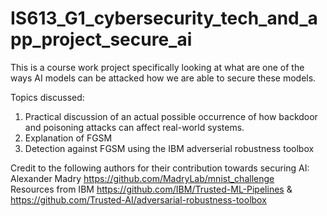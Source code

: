 # IS613_G1_cybersecurity_tech_and_app_project_secure_ai
This is a course work project specifically looking at what are one of the ways AI models can be attacked how we are able to secure these models.

Topics discussed:
1. Practical discussion of an actual possible occurrence of how backdoor and poisoning attacks can affect real-world systems.
2. Explanation of FGSM
3. Detection against FGSM using the IBM adverserial robustness toolbox


Credit to the following authors for their contribution towards securing AI: 
</br> Alexander Madry https://github.com/MadryLab/mnist_challenge 
</br> Resources from IBM https://github.com/IBM/Trusted-ML-Pipelines & https://github.com/Trusted-AI/adversarial-robustness-toolbox
